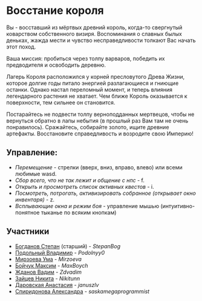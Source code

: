 # Восстание короля

Вы - восставший из мёртвых древний король, когда-то свергнутый коварством собственного визиря. Воспоминания о славных былых деньках, жажда мести и чувство несправедливости толкают Вас начать этот поход.
<p>
Ваша миссия: пробиться через толпу варваров, победить их предводителя и освободить деревню.
<p>
Лагерь Короля расположился у корней пресловутого Древа Жизни, которое долгие годы питало энергией разлагающиеся и гниющие останки. Однако настал переломный момент, и теперь влияния легендарного растения не хватает. Чем ближе Король оказывается к поверхности, тем сильнее он становится. 
<p>
Постарайтесь не подвести толпу верноподданных мертвецов, чтобы не вернуться обратно в лапы небытия (в прошлый раз Вам там не очень понравилось). Сражайтесь, собирайте золото, ищите древние артефакты. Восстановите справедливость и возродите свою Империю!

## Управление:
* <i>Перемещение</i> - стрелки (вверх, вниз, вправо, влево) или всеми любимые wasd.
* <i>Сбор всего, что не так лежит и общение с нпс</i> - f.
* <i>Открыть и просмотреть список активных квестов</i> - i.
* <i>Посмотреть, потрогать, активизировать собранное (открывает окно инвентаря)</i> - z.
* <i>Всплывающие окна и режим боя</i> - управление мышью (интуитивно-понятное тыканье по всяким кнопкам)

## Участники
* [Богданов Степан](https://github.com/StepanBog) (старший) - <i>StepanBog</i>
* [Подольный Владимир](https://github.com/Podolnyy0) - <i>Podolnyy0</i>
* [Мирзоева Ума](https://github.com/Mirzoeva) - <i>Mirzoeva</i>
* [Бойчук Максим](https://github.com/MaxBoych) - <i>MaxBoych</i>
* [Жданов Вадим](https://github.com/Zdvadim) - <i>Zdvadim</i>
* [Зайцев Никита](https://github.com/Nikitunn) - <i>Nikitunn</i>
* [Даровская Анастасия](https://github.com/januszlv) - <i>januszlv</i>
* [Спиридонова Александра](https://github.com/saskamegaprogrammist) - <i>saskamegaprogrammist</i>
